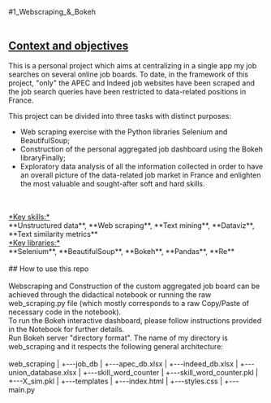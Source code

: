 #1_Webscraping_&_Bokeh
<br>
<br>
<h2><u>Context and objectives</u></h2>
This is a personal project which aims at centralizing in a single app my job searches on several online job boards. To date, in the framework of this project, "only" the APEC and Indeed job websites have been scraped and the job search queries have been restricted to data-related positions in France. 
<br>

This project can be divided into three tasks with distinct purposes: 
<br>
* Web scraping exercise with the Python libraries Selenium and BeautifulSoup; 
* Construction of the personal aggregated job dashboard using the Bokeh libraryFinally;
* Exploratory data analysis of all the information collected in order to have an overall picture of the data-related job market in France and enlighten the most valuable and sought-after soft and hard skills.
<br>
<br>
<u>*Key skills:*</u>
<br>
**Unstructured data**, **Web scraping**, **Text mining**, **Dataviz**, **Text similarity metrics**
<br>
<u>*Key libraries:*</u>
<br>
**Selenium**, **BeautifulSoup**, **Bokeh**, **Pandas**, **Re**
<br>
<br>
## How to use this repo
<br>
<br>
Webscraping and Construction of the custom aggregated job board can be achieved through the didactical notebook or running the raw web_scraping.py file (which mostly corresponds to a raw Copy/Paste of necessary code in the notebook).
<br>
To run the Bokeh interactive dashboard, please follow instructions provided in the Notebook for further details.
<br>
Run Bokeh server "directory format". The name of my directory is web_scraping and it respects the following general architecture:
<br>
<br>
web_scraping
   |
   +---job_db
   |    +---apec_db.xlsx
   |    +---indeed_db.xlsx
   |    +---union_database.xlsx
   |
   +---skill_word_counter
   |    +---skill_word_counter.pkl
   |    +---X_sim.pkl
   |
   +---templates
   |    +---index.html
   |    +---styles.css
   |
   +---main.py
